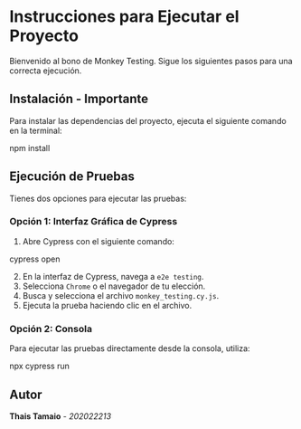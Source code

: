 # Instrucciones para Ejecutar el Proyecto

Bienvenido al bono de Monkey Testing. Sigue los siguientes pasos para una correcta ejecución.

## Instalación - Importante

Para instalar las dependencias del proyecto, ejecuta el siguiente comando en la terminal:

npm install

## Ejecución de Pruebas

Tienes dos opciones para ejecutar las pruebas:

### Opción 1: Interfaz Gráfica de Cypress

1. Abre Cypress con el siguiente comando:

cypress open

2. En la interfaz de Cypress, navega a `e2e testing`.
3. Selecciona `Chrome` o el navegador de tu elección.
4. Busca y selecciona el archivo `monkey_testing.cy.js`.
5. Ejecuta la prueba haciendo clic en el archivo.

### Opción 2: Consola

Para ejecutar las pruebas directamente desde la consola, utiliza:

npx cypress run


## Autor

**Thais Tamaio** - *202022213*
